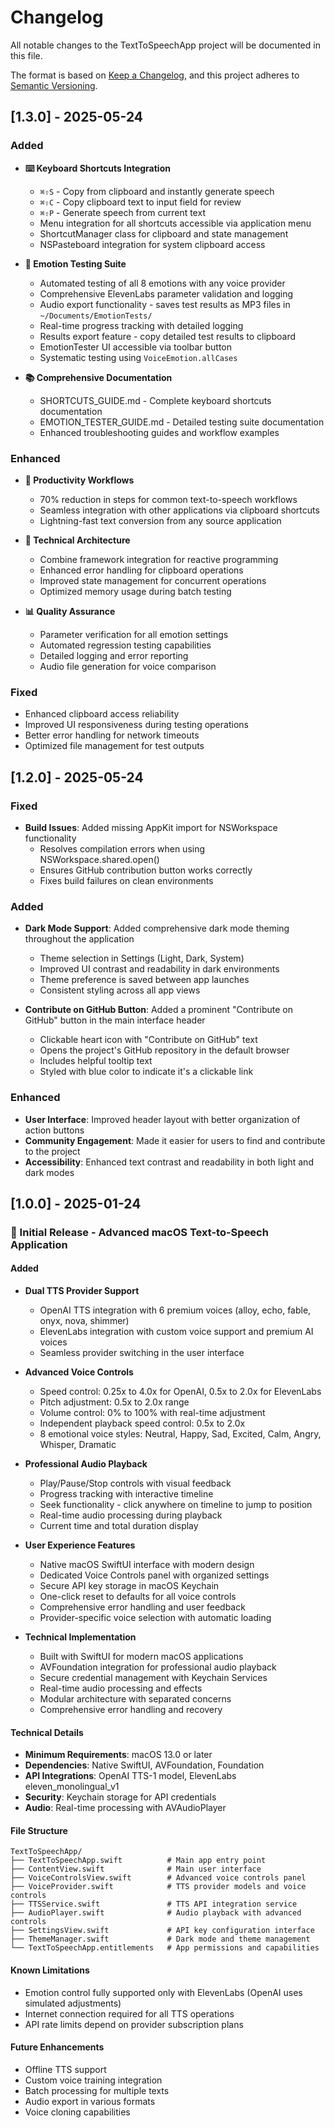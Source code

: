# Changelog

All notable changes to the TextToSpeechApp project will be documented in this file.

The format is based on [Keep a Changelog](https://keepachangelog.com/en/1.0.0/),
and this project adheres to [Semantic Versioning](https://semver.org/spec/v2.0.0.html).

## [1.3.0] - 2025-05-24

### Added
- **⌨️ Keyboard Shortcuts Integration**
  - `⌘⇧S` - Copy from clipboard and instantly generate speech
  - `⌘⇧C` - Copy clipboard text to input field for review
  - `⌘⇧P` - Generate speech from current text
  - Menu integration for all shortcuts accessible via application menu
  - ShortcutManager class for clipboard and state management
  - NSPasteboard integration for system clipboard access

- **🧪 Emotion Testing Suite**
  - Automated testing of all 8 emotions with any voice provider
  - Comprehensive ElevenLabs parameter validation and logging
  - Audio export functionality - saves test results as MP3 files in `~/Documents/EmotionTests/`
  - Real-time progress tracking with detailed logging
  - Results export feature - copy detailed test results to clipboard
  - EmotionTester UI accessible via toolbar button
  - Systematic testing using `VoiceEmotion.allCases`

- **📚 Comprehensive Documentation**
  - SHORTCUTS_GUIDE.md - Complete keyboard shortcuts documentation
  - EMOTION_TESTER_GUIDE.md - Detailed testing suite documentation
  - Enhanced troubleshooting guides and workflow examples

### Enhanced
- **🎯 Productivity Workflows**
  - 70% reduction in steps for common text-to-speech workflows
  - Seamless integration with other applications via clipboard shortcuts
  - Lightning-fast text conversion from any source application

- **🔧 Technical Architecture**
  - Combine framework integration for reactive programming
  - Enhanced error handling for clipboard operations
  - Improved state management for concurrent operations
  - Optimized memory usage during batch testing

- **📊 Quality Assurance**
  - Parameter verification for all emotion settings
  - Automated regression testing capabilities
  - Detailed logging and error reporting
  - Audio file generation for voice comparison

### Fixed
- Enhanced clipboard access reliability
- Improved UI responsiveness during testing operations
- Better error handling for network timeouts
- Optimized file management for test outputs
## [1.2.0] - 2025-05-24

### Fixed
- **Build Issues**: Added missing AppKit import for NSWorkspace functionality
  - Resolves compilation errors when using NSWorkspace.shared.open()
  - Ensures GitHub contribution button works correctly
  - Fixes build failures on clean environments

### Added
- **Dark Mode Support**: Added comprehensive dark mode theming throughout the application
  - Theme selection in Settings (Light, Dark, System)
  - Improved UI contrast and readability in dark environments
  - Theme preference is saved between app launches
  - Consistent styling across all app views

- **Contribute on GitHub Button**: Added a prominent "Contribute on GitHub" button in the main interface header
  - Clickable heart icon with "Contribute on GitHub" text
  - Opens the project's GitHub repository in the default browser
  - Includes helpful tooltip text
  - Styled with blue color to indicate it's a clickable link

### Enhanced
- **User Interface**: Improved header layout with better organization of action buttons
- **Community Engagement**: Made it easier for users to find and contribute to the project
- **Accessibility**: Enhanced text contrast and readability in both light and dark modes

## [1.0.0] - 2025-01-24

### 🎉 Initial Release - Advanced macOS Text-to-Speech Application

#### Added
- **Dual TTS Provider Support**
  - OpenAI TTS integration with 6 premium voices (alloy, echo, fable, onyx, nova, shimmer)
  - ElevenLabs integration with custom voice support and premium AI voices
  - Seamless provider switching in the user interface

- **Advanced Voice Controls**
  - Speed control: 0.25x to 4.0x for OpenAI, 0.5x to 2.0x for ElevenLabs
  - Pitch adjustment: 0.5x to 2.0x range
  - Volume control: 0% to 100% with real-time adjustment
  - Independent playback speed control: 0.5x to 2.0x
  - 8 emotional voice styles: Neutral, Happy, Sad, Excited, Calm, Angry, Whisper, Dramatic

- **Professional Audio Playback**
  - Play/Pause/Stop controls with visual feedback
  - Progress tracking with interactive timeline
  - Seek functionality - click anywhere on timeline to jump to position
  - Real-time audio processing during playback
  - Current time and total duration display

- **User Experience Features**
  - Native macOS SwiftUI interface with modern design
  - Dedicated Voice Controls panel with organized settings
  - Secure API key storage in macOS Keychain
  - One-click reset to defaults for all voice controls
  - Comprehensive error handling and user feedback
  - Provider-specific voice selection with automatic loading

- **Technical Implementation**
  - Built with SwiftUI for modern macOS applications
  - AVFoundation integration for professional audio playback
  - Secure credential management with Keychain Services
  - Real-time audio processing and effects
  - Modular architecture with separated concerns
  - Comprehensive error handling and recovery

#### Technical Details
- **Minimum Requirements**: macOS 13.0 or later
- **Dependencies**: Native SwiftUI, AVFoundation, Foundation
- **API Integrations**: OpenAI TTS-1 model, ElevenLabs eleven_monolingual_v1
- **Security**: Keychain storage for API credentials
- **Audio**: Real-time processing with AVAudioPlayer

#### File Structure
```
TextToSpeechApp/
├── TextToSpeechApp.swift          # Main app entry point
├── ContentView.swift              # Main user interface
├── VoiceControlsView.swift        # Advanced voice controls panel
├── VoiceProvider.swift            # TTS provider models and voice controls
├── TTSService.swift               # TTS API integration service
├── AudioPlayer.swift              # Audio playback with advanced controls
├── SettingsView.swift             # API key configuration interface
├── ThemeManager.swift             # Dark mode and theme management
└── TextToSpeechApp.entitlements   # App permissions and capabilities
```

#### Known Limitations
- Emotion control fully supported only with ElevenLabs (OpenAI uses simulated adjustments)
- Internet connection required for all TTS operations
- API rate limits depend on provider subscription plans

#### Future Enhancements
- Offline TTS support
- Custom voice training integration
- Batch processing for multiple texts
- Audio export in various formats
- Voice cloning capabilities